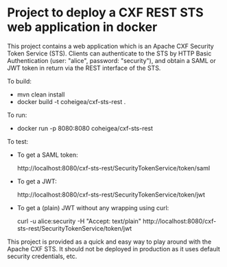 # Project to deploy a CXF REST STS web application in docker

This project contains a web application which is an Apache CXF Security Token
Service (STS). Clients can authenticate to the STS by HTTP Basic
Authentication (user: "alice", password: "security"), and obtain a SAML or
JWT token in return via the REST interface of the STS.

To build:

 * mvn clean install
 * docker build -t coheigea/cxf-sts-rest .

To run:

 * docker run -p 8080:8080 coheigea/cxf-sts-rest

To test:
 * To get a SAML token: 

   http://localhost:8080/cxf-sts-rest/SecurityTokenService/token/saml 

 * To get a JWT:

   http://localhost:8080/cxf-sts-rest/SecurityTokenService/token/jwt

 * To get a (plain) JWT without any wrapping using curl:

   curl -u alice:security -H "Accept: text/plain" http://localhost:8080/cxf-sts-rest/SecurityTokenService/token/jwt

This project is provided as a quick and easy way to play around with the
Apache CXF STS. It should not be deployed in production as it uses default
security credentials, etc.

